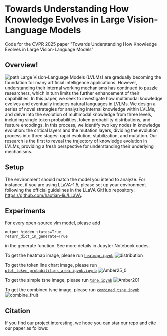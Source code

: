 # Towards Understanding How Knowledge Evolves in Large Vision-Language Models

Code for the CVPR 2025 paper "Towards Understanding How Knowledge Evolves in Large Vision-Language Models"

## Overview!
![path](https://github.com/user-attachments/assets/09969d8e-2698-4f22-8a24-05be6e90b32b)
Large Vision-Language Models (LVLMs) are gradually becoming the foundation for many artificial intelligence applications. However, understanding their internal working mechanisms has continued to puzzle researchers, which in turn limits the further enhancement of their capabilities. In this paper, we seek to investigate how multimodal knowledge evolves and eventually induces natural languages in LVLMs. We design a series of novel strategies for analyzing internal knowledge within LVLMs, and delve into the evolution of multimodal knowledge from three levels, including single token probabilities, token probability distributions, and feature encodings. In this process, we identify two key nodes in knowledge evolution: the critical layers and the mutation layers, dividing the evolution process into three stages: rapid evolution, stabilization, and mutation. Our research is the first to reveal the trajectory of knowledge evolution in LVLMs, providing a fresh perspective for understanding their underlying mechanisms.

## Setup
The environment should match the model you intend to analyze. For instance, if you are using LLaVA-1.5, please set up your environment following the official guidelines in the LLaVA GitHub repository: https://github.com/haotian-liu/LLaVA. 

## Experiments
For every open-source vlm model, please add
```
output_hidden_states=True
return_dict_in_generate=True
```
in the generate function. See more details in Jupyter Notebook codes.

To get the heatmap image, please run [```heatmap.ipynb```](heatmap.ipynb)
![distribution](https://github.com/user-attachments/assets/2a9cdc03-18a5-4047-81c2-6d4f2fe53b41)


To get the token line chart image, please run [```plot_token_probabilities_area.ipynb.ipynb```](plot_token_probabilities_area.ipynb.ipynb)
![Amber25_0](https://github.com/user-attachments/assets/1f190764-6eac-405a-8653-c68622ae2289)

To get the simple tsne image, please run [```tsne.ipynb```](tsne.ipynb)
![Amber201](https://github.com/user-attachments/assets/c28fe404-3d65-4e3c-a4dc-51d3f681f521)


To get the combined tsne image, please run [```combined_tsne.ipynb```](combined_tsne.ipynb)
![combine_fruit](https://github.com/user-attachments/assets/59dfb2e0-beef-4232-b9d7-89548ca009ab)

## Citation
If you find our project interesting, we hope you can star our repo and cite our paper as follows:
